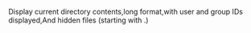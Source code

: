 Display current directory contents,long format,with user and group IDs displayed,And hidden files (starting with .)
